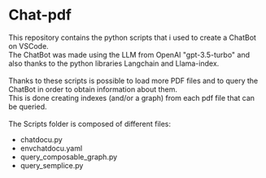 # Chat-pdf

This repository contains the python scripts that i used to create a ChatBot on VSCode.\
The ChatBot was made using the LLM from OpenAI "gpt-3.5-turbo" and also thanks to the python libraries Langchain and Llama-index.\
\
Thanks to these scripts is possible to load more PDF files and to query the ChatBot in order to obtain information about them.\
This is done creating indexes (and/or a graph) from each pdf file that can be queried.\
\
The Scripts folder is composed of different files:
- chatdocu.py
- envchatdocu.yaml
- query_composable_graph.py
- query_semplice.py
